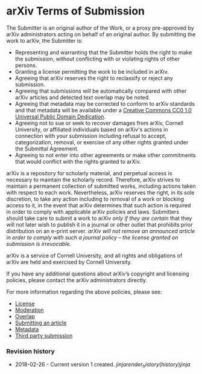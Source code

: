 # arXiv Terms of Submission

The Submitter is an original author of the Work, or a proxy pre-approved by arXiv administrators acting on behalf of an original author.  By submitting the work to arXiv, the Submitter is: 

- Representing and warranting that the Submitter holds the right to make the submission, without conflicting with or violating rights of other persons.
- Granting a license permitting the work to be included in arXiv.
- Agreeing that arXiv reserves the right to reclassify or reject any submission.
- Agreeing that submissions will be automatically compared with other arXiv articles and detected text overlap may be noted.
- Agreeing that metadata may be corrected to conform to arXiv standards and that metadata will be available under a [Creative Commons CC0 1.0 Universal Public Domain Dedication](https://creativecommons.org/publicdomain/zero/1.0/).
- Agreeing not to sue or seek to recover damages from arXiv, Cornell University, or affiliated individuals based on arXiv's actions in connection with your submission including refusal to accept, categorization, removal, or exercise of any other rights granted under the Submittal Agreement.
- Agreeing to not enter into other agreements or make other commitments that would conflict with the rights granted to arXiv.

arXiv is a repository for scholarly material, and perpetual access is necessary to maintain the scholarly record.  Therefore, arXiv strives to maintain a permanent collection of submitted works, including actions taken with respect to each work.  Nevertheless, arXiv reserves the right, in its sole discretion, to take any action including to removal of a work or blocking access to it, in the event that arXiv determines that such action is required in order to comply with applicable arXiv policies and laws.   Submitters should take care to submit a work to arXiv _only if they are certain_ that they will not later wish to publish it in a journal or other outlet that prohibits prior distribution on an e-print server. _arXiv will not remove an announced article in order to comply with such a journal policy – the license granted on submission is irrevocable._

arXiv is a service of Cornell University, and all rights and obligations of arXiv are held and exercised by Cornell University.

If you have any additional questions about arXiv’s copyright and licensing policies, please contact the arXiv administrators directly.


For more information regarding the above policies, please see:

-   [License](license)
-   [Moderation](moderation)
-   [Overlap](overlap)
-   [Submitting an article](submit)
-   [Metadata](prep)
-   [Third party submission](third_party_submission)

### Revision history

- 2018-02-26 - Current version 1 created.
$jinja {{ render_history(history) }} jinja$
